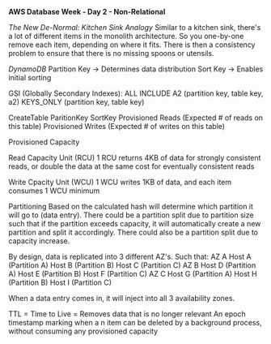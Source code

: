 **AWS Database Week - Day 2 - Non-Relational**

*The New De-Normal: Kitchen Sink Analogy*
Similar to a kitchen sink, there's a lot of different items in the monolith architecture. So you one-by-one remove each item, depending on where it fits. There is then a consistency problem to ensure that there is no missing spoons or utensils. 

*DynamoDB*
Partition Key -> Determines data distribution
Sort Key -> Enables initial sorting

GSI (Globally Secondary Indexes): 
	ALL
	INCLUDE A2 (partition key, table key, a2)
	KEYS_ONLY (partition key, table key)

CreateTable <TableName>
	ParitionKey
	SortKey
	Provisioned Reads (Expected # of reads on this table)
	Provisioned Writes (Expected # of writes on this table)

Provisioned Capacity

Read Capacity Unit (RCU)
	1 RCU returns 4KB of data for strongly consistent reads, or double the data at the same cost for eventually consistent reads

Write Cpacity Unit (WCU)
	1 WCU writes 1KB of data, and each item consumes 1 WCU minimum

Partitioning
Based on the calculated hash will determine which partition it will go to (data entry). 
There could be a partition split due to partition size such that if the partition exceeds capacity, it will automatically create a new partition and split it accordingly. 
There could also be a partition split due to capacity increase.

By design, data is replicated into 3 different AZ's. Such that:
AZ A
	Host A (Partition A)
	Host B (Partition B)
	Host C (Partition C)
AZ B
	Host D (Partition A)
	Host E (Partition B)
	Host F (Partition C)
AZ C 
	Host G (Partition A)
	Host H (Partition B)
	Host I (Partition C)

When a data entry comes in, it will inject into all 3 availability zones.

TTL = Time to Live = Removes data that is no longer relevant
An epoch timestamp marking when a n item can be deleted by a background process, without consuming any provisioned capacity

